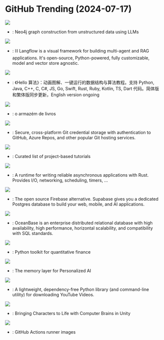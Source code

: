 # GitHub Trending (2024-07-17)

![](https://img.shields.io/badge/Jupyter%20Notebook-New%20156-green?style=flat-square&logo=appveyor)
- [](https://github.comundefined): Neo4j graph construction from unstructured data using LLMs

![](https://img.shields.io/badge/JavaScript-New%20131-green?style=flat-square&logo=appveyor)
- [](https://github.comundefined): ⛓️ Langflow is a visual framework for building multi-agent and RAG applications. It's open-source, Python-powered, fully customizable, model and vector store agnostic.

![](https://img.shields.io/badge/Java-New%201-green?style=flat-square&logo=appveyor)
- [](https://github.comundefined): 《Hello 算法》：动画图解、一键运行的数据结构与算法教程。支持 Python, Java, C++, C, C#, JS, Go, Swift, Rust, Ruby, Kotlin, TS, Dart 代码。简体版和繁体版同步更新，English version ongoing

![](https://img.shields.io/badge/none-New%20181-green?style=flat-square&logo=appveyor)
- [](https://github.comundefined): o armazém de livros

![](https://img.shields.io/badge/C%23-New%2010-green?style=flat-square&logo=appveyor)
- [](https://github.comundefined): Secure, cross-platform Git credential storage with authentication to GitHub, Azure Repos, and other popular Git hosting services.

![](https://img.shields.io/badge/none-New%20329-green?style=flat-square&logo=appveyor)
- [](https://github.comundefined): Curated list of project-based tutorials

![](https://img.shields.io/badge/Rust-New%2014-green?style=flat-square&logo=appveyor)
- [](https://github.comundefined): A runtime for writing reliable asynchronous applications with Rust. Provides I/O, networking, scheduling, timers, ...

![](https://img.shields.io/badge/TypeScript-New%20215-green?style=flat-square&logo=appveyor)
- [](https://github.comundefined): The open source Firebase alternative. Supabase gives you a dedicated Postgres database to build your web, mobile, and AI applications.

![](https://img.shields.io/badge/C%2B%2B-New%207-green?style=flat-square&logo=appveyor)
- [](https://github.comundefined): OceanBase is an enterprise distributed relational database with high availability, high performance, horizontal scalability, and compatibility with SQL standards.

![](https://img.shields.io/badge/Jupyter%20Notebook-New%2063-green?style=flat-square&logo=appveyor)
- [](https://github.comundefined): Python toolkit for quantitative finance

![](https://img.shields.io/badge/Python-New%20111-green?style=flat-square&logo=appveyor)
- [](https://github.comundefined): The memory layer for Personalized AI

![](https://img.shields.io/badge/Python-New%2031-green?style=flat-square&logo=appveyor)
- [](https://github.comundefined): A lightweight, dependency-free Python library (and command-line utility) for downloading YouTube Videos.

![](https://img.shields.io/badge/C%2B%2B-New%2014-green?style=flat-square&logo=appveyor)
- [](https://github.comundefined): Bringing Characters to Life with Computer Brains in Unity

![](https://img.shields.io/badge/PowerShell-New%207-green?style=flat-square&logo=appveyor)
- [](https://github.comundefined): GitHub Actions runner images

